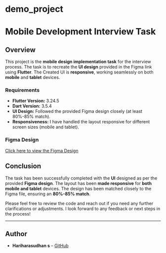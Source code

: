# demo_project

# Mobile Development Interview Task

## Overview

This project is the **mobile design implementation task** for the interview process. The task is to recreate the **UI design** provided in the Figma link using **Flutter**. The Created UI is **responsive**, working seamlessly on both **mobile** and **tablet** devices.

### Requirements

- **Flutter Version:** 3.24.5
- **Dart Version:** 3.5.4
- **UI Design:** Followed the provided Figma design closely (at least 80%-85% match).
- **Responsiveness:** I have handled the layout responsive for different screen sizes (mobile and tablet).

### Figma Design

[Click here to view the Figma Design](https://www.figma.com/design/bhxHtwbDSqZTKKh6PuwKS4/Responsive-Design?node-id=0-1&t=QkxE5MJWzQbQ5Ige-1)

## Conclusion

The task has been successfully completed with the **UI** designed as per the provided **Figma design**. The layout has been **made responsive** for **both mobile and tablet** devices. The design has been matched closely to the Figma file, ensuring an **80%-85% match**. 

Please feel free to review the code and reach out if you need any further clarifications or adjustments. I look forward to any feedback or next steps in the process!

---

## Author

- **Hariharasudhan s** – [GitHub](https://github.com/Hariharasudhan-s027)
